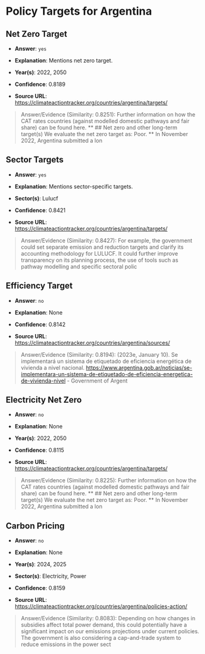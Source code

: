 # Policy Targets for Argentina


## Net Zero Target

- **Answer**: `yes`

- **Explanation**: Mentions net zero target.

- **Year(s)**: 2022, 2050

- **Confidence**: 0.8189

- **Source URL**: https://climateactiontracker.org/countries/argentina/targets/

> Answer/Evidence (Similarity: 0.8251): Further information on how the CAT rates countries (against modelled domestic pathways and fair share) can be found here. **    ## Net zero and other long-term target(s)   We evaluate the net zero target as: Poor. **   In November 2022, Argentina submitted a lon


## Sector Targets

- **Answer**: `yes`

- **Explanation**: Mentions sector-specific targets.

- **Sector(s)**: Lulucf

- **Confidence**: 0.8421

- **Source URL**: https://climateactiontracker.org/countries/argentina/targets/

> Answer/Evidence (Similarity: 0.8427): For example, the government could set separate emission and reduction targets and clarify its accounting methodology for LULUCF. It could further improve transparency on its planning process, the use of tools such as pathway modelling and specific sectoral polic


## Efficiency Target

- **Answer**: `no`

- **Explanation**: None

- **Confidence**: 0.8142

- **Source URL**: https://climateactiontracker.org/countries/argentina/sources/

> Answer/Evidence (Similarity: 0.8194): (2023e, January 10). Se implementará un sistema de etiquetado de eficiencia energética de vivienda a nivel nacional. https://www.argentina.gob.ar/noticias/se-implementara-un-sistema-de-etiquetado-de-eficiencia-energetica-de-vivienda-nivel  - Government of Argent


## Electricity Net Zero

- **Answer**: `no`

- **Explanation**: None

- **Year(s)**: 2022, 2050

- **Confidence**: 0.8115

- **Source URL**: https://climateactiontracker.org/countries/argentina/targets/

> Answer/Evidence (Similarity: 0.8225): Further information on how the CAT rates countries (against modelled domestic pathways and fair share) can be found here. **    ## Net zero and other long-term target(s)   We evaluate the net zero target as: Poor. **   In November 2022, Argentina submitted a lon


## Carbon Pricing

- **Answer**: `no`

- **Explanation**: None

- **Year(s)**: 2024, 2025

- **Sector(s)**: Electricity, Power

- **Confidence**: 0.8159

- **Source URL**: https://climateactiontracker.org/countries/argentina/policies-action/

> Answer/Evidence (Similarity: 0.8083): Depending on how changes in subsidies affect total power demand, this could potentially have a significant impact on our emissions projections under current policies. The government is also considering a cap-and-trade system to reduce emissions in the power sect
